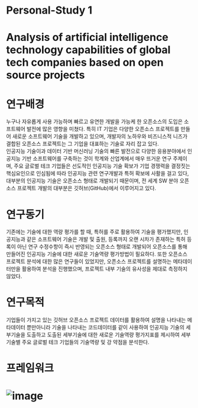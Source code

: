 # Personal-Study 1
# Analysis of artificial intelligence technology capabilities of global tech companies based on open source projects

# 연구배경
누구나 자유롭게 사용 가능하며 빠르고 유연한 개발을 가능케 한 오픈소스의 
도입은 소프트웨어 발전에 많은 영향을 미쳤다. 특히 IT 기업은 다양한 오픈소스
프로젝트를 만들어 새로운 소프트웨어 기술을 개발하고 있으며, 개발자의 노하우와 비즈니스적 니즈가 결합된 오픈소스 프로젝트는 그 기업을 대표하는 기술로 자리 잡고 있다.  
인공지능 기술이과 데이터 기반 머신러닝 기술의 빠른 발전으로 다양한 응용분야에서 인공지능 기반 소프트웨어를 구축하는 것이 학계와 산업계에서 매우 뜨거운 연구 주제이며, 주요 글로벌 테크 기업들은 선도적인 인공지능 기술 확보가 기업 경쟁력을 결정짓는 핵심요인으로 인심됨에 따라 인공지능 관련 연구개발과 특허 확보에 사활을 걸고 있다,
대부분의 인공지능 기술은 오픈소스 형태로 개발되기 때문이며, 전 세계 SW 분야 오픈소스 프로젝트 개발의 대부분은 깃허브(GitHub)에서 이루어지고 있다.

# 연구동기
기존에는 기술에 대한 역량 평가를 할 때, 특허를 주로 활용하여 기술을 평가했지만, 인공지능과 같은 소프트웨어 기술은 개발 및 출원, 등록까지 오랜 시차가 존재하는 특허 등록이 아닌 연구 수정수항이 즉시 반영되는 오픈소스 형태로 개발되어 오픈소스를 통해 만들어진 인공지능 기술에 대한 새로운 기술역량 평가방법이 필요하다. 또한 오픈소스 프로젝트 분석에 대한 많은 연구들이 있었지만, 오픈소스 프로젝트를 설명하는 메타데이터만을 활용하여 분석을 진행했으며, 프로젝트 내부 기술의 유사성을 제대로 측정하지 않았다.

# 연구목적
기업들이 가지고 있는 깃허브 오픈소스 프로젝트 데이터를 활용하여 설명을 나타내는 메타데이터 뿐만아니라 기술을 나타내는 코드데이터를 같이 사용하여 인공지능 기술의 세부기술을 도출하고 도출된 세부기술에 대한 새로운 기술역량 평가지표를 제시하여 세부 기술별 주요 글로벌 테크 기업들의 기술역량 및 강 약점을 분석한다.

# 프레임워크
# ![image](https://user-images.githubusercontent.com/35715977/173728339-7b9e74ac-0541-4f52-a6e6-95e775e3b44c.png)
